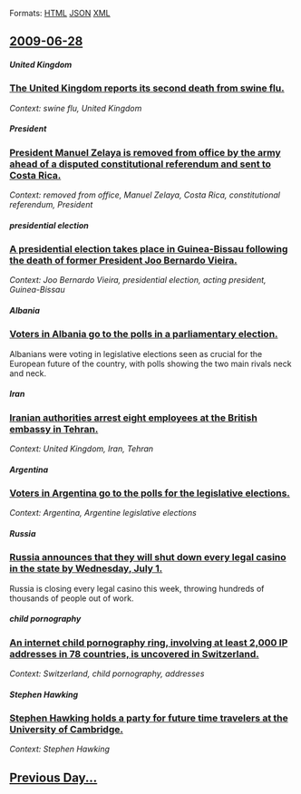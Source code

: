 
Formats: [HTML](2009/06/28/index.html)  [JSON](2009/06/28/index.json)  [XML](2009/06/28/index.xml)  

## [2009-06-28](/news/2009/06/28/index.md)

##### United Kingdom
### [ The United Kingdom reports its second death from swine flu. ](/news/2009/06/28/the-united-kingdom-reports-its-second-death-from-swine-flu.md)
_Context: swine flu, United Kingdom_

##### President
### [ President Manuel Zelaya is removed from office by the army ahead of a disputed constitutional referendum and sent to Costa Rica. ](/news/2009/06/28/president-manuel-zelaya-is-removed-from-office-by-the-army-ahead-of-a-disputed-constitutional-referendum-and-sent-to-costa-rica.md)
_Context: removed from office, Manuel Zelaya, Costa Rica, constitutional referendum, President_

##### presidential election
### [ A presidential election takes place in Guinea-Bissau following the death of former President Joo Bernardo Vieira. ](/news/2009/06/28/a-presidential-election-takes-place-in-guinea-bissau-following-the-death-of-former-president-joao-bernardo-vieira.md)
_Context: Joo Bernardo Vieira, presidential election, acting president, Guinea-Bissau_

##### Albania
### [ Voters in Albania go to the polls in a parliamentary election. ](/news/2009/06/28/voters-in-albania-go-to-the-polls-in-a-parliamentary-election.md)
Albanians were voting in legislative elections seen as crucial for the European future of the country, with polls showing the two main rivals neck and neck.

##### Iran
### [ Iranian authorities arrest eight employees at the British embassy in Tehran. ](/news/2009/06/28/iranian-authorities-arrest-eight-employees-at-the-british-embassy-in-tehran.md)
_Context: United Kingdom, Iran, Tehran_

##### Argentina
### [ Voters in Argentina go to the polls for the legislative elections. ](/news/2009/06/28/voters-in-argentina-go-to-the-polls-for-the-legislative-elections.md)
_Context: Argentina, Argentine legislative elections_

##### Russia
### [ Russia announces that they will shut down every legal casino in the state by Wednesday, July 1. ](/news/2009/06/28/russia-announces-that-they-will-shut-down-every-legal-casino-in-the-state-by-wednesday-july-1.md)
Russia is closing every legal casino this week, throwing hundreds of thousands of people out of work.

##### child pornography
### [ An internet child pornography ring, involving at least 2,000 IP addresses in 78 countries, is uncovered in Switzerland. ](/news/2009/06/28/an-internet-child-pornography-ring-involving-at-least-2-000-ip-addresses-in-78-countries-is-uncovered-in-switzerland.md)
_Context: Switzerland, child pornography, addresses_

##### Stephen Hawking
### [ Stephen Hawking holds a party for future time travelers at the University of Cambridge. ](/news/2009/06/28/stephen-hawking-holds-a-party-for-future-time-travelers-at-the-university-of-cambridge.md)
_Context: Stephen Hawking_

## [Previous Day...](/news/2009/06/27/index.md)


